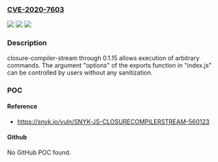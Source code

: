 ### [CVE-2020-7603](https://cve.mitre.org/cgi-bin/cvename.cgi?name=CVE-2020-7603)
![](https://img.shields.io/static/v1?label=Product&message=closure-compiler-stream&color=blue)
![](https://img.shields.io/static/v1?label=Version&message=n%2Fa&color=blue)
![](https://img.shields.io/static/v1?label=Vulnerability&message=Command%20Injection&color=brighgreen)

### Description

closure-compiler-stream through 0.1.15 allows execution of arbitrary commands. The argument "options" of the exports function in "index.js" can be controlled by users without any sanitization.

### POC

#### Reference
- https://snyk.io/vuln/SNYK-JS-CLOSURECOMPILERSTREAM-560123

#### Github
No GitHub POC found.

